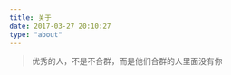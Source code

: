 ```yaml
---
title: 关于
date: 2017-03-27 20:10:27
type: "about"
---
```

	
<blockquote class="blockquote-center">优秀的人，不是不合群，而是他们合群的人里面没有你</blockquote>
 